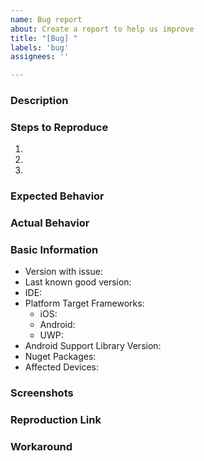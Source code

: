 ```yaml
---
name: Bug report
about: Create a report to help us improve
title: "[Bug] "
labels: 'bug'
assignees: ''

---
```


<!-- If this is a bug in Xamarin.Forms, please [open the issue in the Xamarin.Forms repo](https://github.com/xamarin/Xamarin.Forms/issues/new?assignees=&labels=s%2Funverified%2C+t%2Fbug+%3Abug%3A&template=bug_report.md&title=[Bug]+) -->

### Description

### Steps to Reproduce

1. 
2. 
3. 

### Expected Behavior

### Actual Behavior

### Basic Information

- Version with issue:
- Last known good version:
- IDE:
- Platform Target Frameworks: <!-- All that apply -->
  - iOS:  <!-- The version of the iOS SDK you are compiling against, e.g. 11.1 -->
  - Android: <!-- The version of the Android SDK you are compiling against, e.g. 7.1 --> 
  - UWP:  <!-- The version of the UWP SDK you are compiling against, e.g. 16299 --> 
- Android Support Library Version: <!-- if applicable -->
- Nuget Packages:
- Affected Devices:

### Screenshots

<!-- If the issue is a visual issue, please include screenshots showing the problem if possible -->

### Reproduction Link

<!-- Please upload or provide a link to a reproduction case -->

### Workaround

<!-- Did you find any workaround for this issue? This can unblock other people while waiting for this issue to be resolved -->